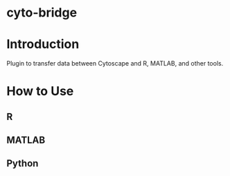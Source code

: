 cyto-bridge
===========

# Introduction
Plugin to transfer data between Cytoscape and R, MATLAB, and other tools.

# How to Use

## R
## MATLAB
## Python
